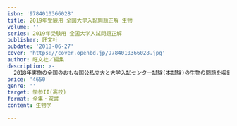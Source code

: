```yaml
---
isbn: '9784010366028'
title: 2019年受験用 全国大学入試問題正解 生物
volume: ''
series: 2019年受験用 全国大学入試問題正解
publisher: 旺文社
pubdate: '2018-06-27'
cover: 'https://cover.openbd.jp/9784010366028.jpg'
author: 旺文社／編集
description: >-
  2018年実施の全国のおもな国公私立大と大学入試センター試験(本試験)の生物の問題を収録しました。全問に正確でわかりやすい解説をつけ、スペースの許す限り｢研究｣として出題のねらい・考え方・注意などを具体的に詳しく解説しました。また、｢全問に合否のポイント｣｢合格ラインは何割くらいか｣｢2019年の対策はどうしたらよいか｣を具体的に指導してあります。資料として、巻頭には｢2018年の出題傾向と2019年の予想｣、巻末には｢内容別問題一覧｣｢論述･記述問題一覧｣を掲載してあります。大学受験対策書としてだけでなく入試資料としても高い評価を得ています。
price: '4650'
genre: ''
target: 学参II(高校)
format: 全集・双書
content: 生物学

---
```

